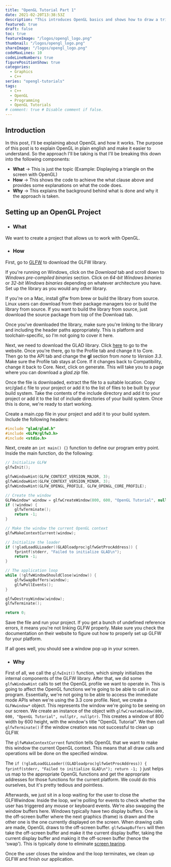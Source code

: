 ```yaml
---
title: "OpenGL Tutorial Part 1"
date: 2021-02-20T13:38:53Z
description: "This introduces OpenGL basics and shows how to draw a triangle to the screen"
featured: true
draft: false
toc: true
featureImage: "/logos/opengl_logo.png"
thumbnail: "/logos/opengl_logo.png"
shareImage: "/logos/opengl_logo.png"
codeMaxLines: 10
codeLineNumbers: true
figurePositionShow: true
categories:
  - Graphics
  - C++
series: "opengl-tutorials"
tags:
  - C++
  - OpenGL
  - Programming
  - OpenGL Tutorials
# comment: true # Disable comment if false.
---
```


## Introduction
In this post, I'll be explaining about OpenGL and how it works. The purpose of this post is to explain OpenGL in plain english and make it easier to understand. So the approach I'll be taking is that I'll be breaking this down into the following components:
+ **What** &#8594; This is just the topic (Example: Displaying a triangle on the screen with OpenGL)
+ **How** &#8594; This shows the code to achieve the what clause above and provides some explanations on what the code does.
+ **Why** &#8594; This explains the background behind what is done and why it the approach is taken.

## Setting up an OpenGL Project
* ### What
We want to create a project that allows us to work with OpenGL.
* ### How
First, go to [GLFW](https://glfw.org) to download the GLFW library.

If you're running on Windows, click on the *Download* tab and scroll down to *Windows pre-compiled binaries* section. Click on *64-bit Windows binaries* or *32-bit Windows binaries* depending on whatever architecture you have. Set up the library as you would any other library.

If you're on a Mac, install glfw from brew or build the library from source. Linux users can download from their package managers too or build the library from source. If you want to build the library from source, just download the source package from top of the Download tab.

Once you've downloaded the library, make sure you're linking to the library and including the header paths appropriately. This is platform and toolchain-specific, so I'm not going to cover it here.

Next, we need to download the GLAD library. Click [here](https://glad.dav1d.de/) to go to the website. Once you're there, go to the Profile tab and change it to Core. Then go to the API tab and change the **gl** section from *none* to *Version 3.3*. Make sure the Profile tab stays at Core. If it changes back to Compatibility, change it back to Core. Next, click on generate. This will take you to a page where you can download a *glad.zip* file.

Once the file is downloaded, extract the file to a suitable location. Copy src/glad.c file to your project or add it to the list of files to be built by your build system. Take the contents of the include directory and add it to your project or add it to the list of include directories of your build system. Once this is done, we're ready to start working.

Create a main.cpp file in your project and add it to your build system. Include the following headers:

```c++
#include "glad/glad.h"
#include <GLFW/glfw3.h>
#include <stdio.h>
```
Next, create an ```int main() {}``` function to define our program entry point. Inside the main function, do the following:
```c++
// Initialize GLFW
glfwInit();

glfwWindowHint(GLFW_CONTEXT_VERSION_MAJOR, 3);
glfwWindowHint(GLFW_CONTEXT_VERSION_MINOR, 3);
glfwWindowHint(GLFW_OPENGL_PROFILE, GLFW_OPENGL_CORE_PROFILE);

// Create the window
GLFWwindow* window = glfwCreateWindow(800, 600, "OpenGL Tutorial", nullptr, nullptr);
if (!window) {
    glfwTerminate();
    return -1;
}

// Make the window the current OpenGL context
glfwMakeContextCurrent(window);

// Initialize the loader
if (!gladLoadGLLoader((GLADloadproc)glfwGetProcAddress)) {
    fprintf(stderr, "Failed to initialize GLAD\n");
    return -1;
}

// The application loop
while (!glfwWindowShouldClose(window)) {
    glfwSwapBuffers(window);
    glfwPollEvents();
}

glfwDestroyWindow(window);
glfwTerminate();

return 0;
```
Save the file and run your project. If you get a bunch of undefined reference errors, it means you're not linking GLFW properly. Make sure you check the documentation on their website to figure out how to properly set up GLFW for your platform.

If all goes well, you should see a window pop up in your screen.

* ### Why
First of all, we call the ```glfwInit()``` function, which simply initializes the internal components of the GLFW library. After that, we did some ```glfwWindowHint``` calls to set the OpenGL profile we want to operate in. This is going to affect the OpenGL functions we're going to be able to call in our program. Essentially, we're not going to be able to access the immediate mode APIs when we're using the 3.3 core profile. Next, we create a ```GLFWwindow*``` object. This represents the window we're going to be seeing on our screen. We create an instance of the object with ```glfwCreateWindow(800, 600, "OpenGL Tutorial", nullptr, nullptr)```. This creates a window of 800 width by 600 height, with the window's title "OpenGL Tutorial". We then call ```glfwTerminate()``` if the window creation was not successful to clean up GLFW.

The ```glfwMakeContextCurrent``` function tells OpenGL that we want to make this window the current OpenGL context. This means that all draw calls and operations will be done on the specified window.

The ```if (!gladLoadGLLoader((GLADloadproc)glfwGetProcAddress)) {
   fprintf(stderr, "Failed to initialize GLAD\n");
   return -1;
}``` just helps us map to the appropriate OpenGL functions and get the appropriate addresses for those functions for the current platform. We could do this ourselves, but it's pretty tedious and pointless.

Afterwards, we just sit in a loop waiting for the user to close the GLFWwindow. Inside the loop, we're polling for events to check whether the user has triggered any mouse or keyboard events. We're also swapping the window buffers here. Windows typically have two display buffers. One is the off-screen buffer where the next graphics (frame) is drawn and the other one is the one currently displayed on the screen. When drawing calls are made, OpenGL draws to the off-screen buffer. ```glfwSwapBuffers``` will then take the off-screen buffer and make it the current display buffer, taking the current display buffer and making it the off-screen buffer (hence the 'swap'). This is typically done to eliminate [screen tearing](https://en.wikipedia.org/wiki/Screen_tearing).

Once the user closes the window and the loop terminates, we clean up GLFW and finish our application.